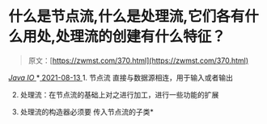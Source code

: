 <!--yml
category: 未分类
date: 0001-01-01 00:00:00
-->

# 什么是节点流,什么是处理流,它们各有什么用处,处理流的创建有什么特征？

> 原文：[https://zwmst.com/370.html](https://zwmst.com/370.html)

   [ *Java IO* ](https://zwmst.com/java-io)*[ <time datetime="2021-08-13T08:28:40+08:00"> 2021-08-13 </time> ](https://zwmst.com/370.html)  1.  节点流 直接与数据源相连，用于输入或者输出

2.  处理流：在节点流的基础上对之进行加工，进行一些功能的扩展

3.  处理流的构造器必须要 传入节点流的子类*